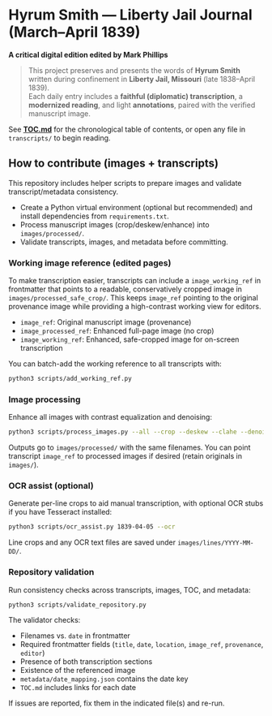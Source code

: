 # Hyrum Smith — Liberty Jail Journal (March–April 1839)
**A critical digital edition edited by Mark Phillips**

> This project preserves and presents the words of **Hyrum Smith** written during confinement in **Liberty Jail, Missouri** (late 1838–April 1839).  
> Each daily entry includes a **faithful (diplomatic) transcription**, a **modernized reading**, and light **annotations**, paired with the verified manuscript image.

See **[TOC.md](TOC.md)** for the chronological table of contents, or open any file in `transcripts/` to begin reading.

## How to contribute (images + transcripts)

This repository includes helper scripts to prepare images and validate transcript/metadata consistency.

- Create a Python virtual environment (optional but recommended) and install dependencies from `requirements.txt`.
- Process manuscript images (crop/deskew/enhance) into `images/processed/`.
- Validate transcripts, images, and metadata before committing.

### Working image reference (edited pages)

To make transcription easier, transcripts can include a `image_working_ref` in frontmatter that points to a readable, conservatively cropped image in `images/processed_safe_crop/`. This keeps `image_ref` pointing to the original provenance image while providing a high-contrast working view for editors.

- `image_ref`: Original manuscript image (provenance)
- `image_processed_ref`: Enhanced full-page image (no crop)
- `image_working_ref`: Enhanced, safe-cropped image for on-screen transcription

You can batch-add the working reference to all transcripts with:

```bash
python3 scripts/add_working_ref.py
```

### Image processing

Enhance all images with contrast equalization and denoising:

```bash
python3 scripts/process_images.py --all --crop --deskew --clahe --denoise --sharpen
```

Outputs go to `images/processed/` with the same filenames. You can point transcript `image_ref` to processed images if desired (retain originals in `images/`).

### OCR assist (optional)

Generate per-line crops to aid manual transcription, with optional OCR stubs if you have Tesseract installed:

```bash
python3 scripts/ocr_assist.py 1839-04-05 --ocr
```

Line crops and any OCR text files are saved under `images/lines/YYYY-MM-DD/`.

### Repository validation

Run consistency checks across transcripts, images, TOC, and metadata:

```bash
python3 scripts/validate_repository.py
```

The validator checks:

- Filenames vs. `date` in frontmatter
- Required frontmatter fields (`title`, `date`, `location`, `image_ref`, `provenance`, `editor`)
- Presence of both transcription sections
- Existence of the referenced image
- `metadata/date_mapping.json` contains the date key
- `TOC.md` includes links for each date

If issues are reported, fix them in the indicated file(s) and re-run.
